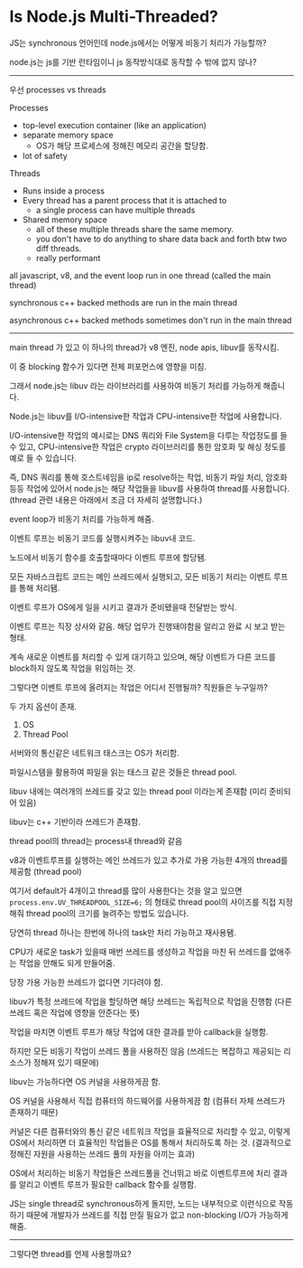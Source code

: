 # Is Node.js Multi-Threaded?

JS는 synchronous 언어인데 node.js에서는 어떻게 비동기 처리가 가능할까?

node.js는 js를 기반 런타임이니 js 동작방식대로 동작할 수 밖에 없지 않나?

---

우선 processes vs threads

Processes

- top-level execution container (like an application)
- separate memory space
  - OS가 해당 프로세스에 정해진 메모리 공간을 할당함.
- lot of safety

Threads

- Runs inside a process
- Every thread has a parent process that it is attached to
  - a single process can have multiple threads
- Shared memory space
  - all of these multiple threads share the same memory.
  - you don't have to do anything to share data back and forth btw two diff threads.
  - really performant

all javascript, v8, and the event loop run in one thread (called the main thread)

synchronous c++ backed methods are run in the main thread

asynchronous c++ backed methods sometimes don't run in the main thread

---

main thread 가 있고 이 하나의 thread가 v8 엔진, node apis, libuv를 동작시킴.

이 중 blocking 함수가 있다면 전체 퍼포먼스에 영향을 미침.

그래서 node.js는 libuv 라는 라이브러리를 사용하여 비동기 처리를 가능하게 해줍니다.

Node.js는 libuv를 I/O-intensive한 작업과 CPU-intensive한 작업에 사용합니다.

I/O-intensive한 작업의 예시로는 DNS 쿼리와 File System을 다루는 작업정도를 들 수 있고, CPU-intensive한 작업은 crypto 라이브러리를 통한 암호화 및 해싱 정도를 예로 들 수 있습니다.

즉, DNS 쿼리를 통해 호스트네임을 ip로 resolve하는 작업, 비동기 파일 처리, 암호화 등등 작업에 있어서 node.js는 해당 작업들을 libuv를 사용하여 thread를 사용합니다. (thread 관련 내용은 아래에서 조금 더 자세히 설명합니다.)

event loop가 비동기 처리를 가능하게 해줌.

이벤트 루프는 비동기 코드를 실행시켜주는 libuv내 코드.

노드에서 비동기 함수를 호출할때마다 이벤트 루프에 할당됌.

모든 자바스크립트 코드는 메인 쓰레드에서 실행되고, 모든 비동기 처리는 이벤트 루프를 통해 처리됌.

이벤트 루프가 OS에게 일을 시키고 결과가 준비됐을때 전달받는 방식.

이벤트 루프는 직장 상사와 같음. 해당 업무가 진행돼야함을 알리고 완료 시 보고 받는 형태.

계속 새로운 이벤트를 처리할 수 있게 대기하고 있으며, 해당 이벤트가 다른 코드를 block하지 않도록 작업을 위임하는 것.

그렇다면 이벤트 루프에 올려지는 작업은 어디서 진행될까? 직원들은 누구일까?

두 가지 옵션이 존재.

1. OS
2. Thread Pool

서버와의 통신같은 네트워크 태스크는 OS가 처리함.

파일시스템을 활용하여 파일을 읽는 태스크 같은 것들은 thread pool.

libuv 내에는 여러개의 쓰레드를 갖고 있는 thread pool 이라는게 존재함 (미리 준비되어 있음)

libuv는 c++ 기반이라 쓰레드가 존재함.

thread pool의 thread는 process내 thread와 같음

v8과 이벤트루프를 실행하는 메인 쓰레드가 있고 추가로 가용 가능한 4개의 thread를 제공함 (thread pool)

여기서 default가 4개이고 thread를 많이 사용한다는 것을 알고 있으면 `process.env.UV_THREADPOOL_SIZE=6;` 의 형태로 thread pool의 사이즈를 직접 지정해줘 thread pool의 크기를 늘려주는 방법도 있습니다.

당연히 thread 하나는 한번에 하나의 task만 처리 가능하고 재사용됌.

CPU가 새로운 task가 있을때 매번 쓰레드를 생성하고 작업을 마친 뒤 쓰레드를 없애주는 작업을 안해도 되게 만들어줌.

당장 가용 가능한 쓰레드가 없다면 기다려야 함.

libuv가 특정 쓰레드에 작업을 할당하면 해당 쓰레드는 독립적으로 작업을 진행함 (다른 쓰레드 혹은 작업에 영향을 안준다는 뜻)

작업을 마치면 이벤트 루프가 해당 작업에 대한 결과를 받아 callback을 실행함.

하지만 모든 비동기 작업이 쓰레드 풀을 사용하진 않음 (쓰레드는 복잡하고 제공되는 리소스가 정해져 있기 때문에)

libuv는 가능하다면 OS 커널을 사용하게끔 함.

OS 커널을 사용해서 직접 컴퓨터의 하드웨어를 사용하게끔 함 (컴퓨터 자체 쓰레드가 존재하기 때문)

커널은 다른 컴퓨터와의 통신 같은 네트워크 작업을 효율적으로 처리할 수 있고, 이렇게 OS에서 처리하면 더 효율적인 작업들은 OS를 통해서 처리하도록 하는 것. (결과적으로 정해진 자원을 사용하는 쓰레드 풀의 자원을 아끼는 효과)

OS에서 처리하는 비동기 작업들은 쓰레드풀을 건너뛰고 바로 이벤트루프에 처리 결과를 알리고 이벤트 루프가 필요한 callback 함수를 실행함.

JS는 single thread로 synchronous하게 돌지만, 노드는 내부적으로 이런식으로 작동하기 때문에 개발자가 쓰레드를 직접 만질 필요가 없고 non-blocking I/O가 가능하게 해줌.

---

그렇다면 thread를 언제 사용할까요?
